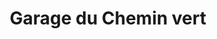---
title: "Garage du Chemin vert"
url: /la-queue-en-brie/garage-du-chemin-vert/
shop: réparation de voitures
---